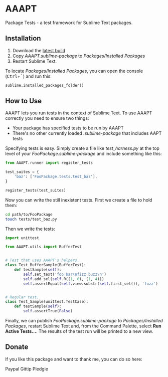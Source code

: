 AAAPT
=====

Package Tests - a test framework for Sublime Text packages.


Installation
------------

1. Download the [latest build](https://bitbucket.org/guillermooo/aaapt/downloads/AAAPT.sublime-package)
2. Copy *AAAPT.sublime-package* to *Packages/Installed Packages*
3. Restart Sublime Text.

To locate *Packages/Installed Packages*, you can open the console (<kbd>Ctrl</kbd>+<kbd>`</kbd>) and run this:

```python
sublime.installed_packages_folder()
```


How to Use
----------

AAAPT lets you run tests in the context of Sublime Text. To use AAAPT correctly you need to ensure
two things:

* Your package has specified tests to be run by AAAPT
* There's no other currently loaded *.sublime-package* that includes AAPT tests

Specifying tests is easy. Simply create a file like *test_harness.py* at the top level of your
*FooPackage.sublime-package* and include something like this:

```python
from AAAPT.runner import register_tests

test_suites = {
	'baz': ['FooPackage.tests.test_baz'],
}

register_tests(test_suites)
``` 

Now you can write the still inexistent tests. First we create a file to hold them:

```bash
cd path/to/FooPackage
touch tests/test_baz.py
```

Then we write the tests:

```python
import unittest

from AAAPT.utils import BufferTest


# Test that uses AAAPT's helpers.
class Test_BufferSample(BufferTest):
    def testSample(self):
    	self.set_text('foo bar\nfizz buzz\n')
    	self.add_sel(self.R((1, 0), (1, 4)))	
        self.assertEqual(self.view.substr(self.first_sel()), 'fuzz')


# Regular test.
class Test_Sample(unittest.TestCase):
    def testSample(self):
        self.assertTrue(False)
```

Finally, we can publish *FooPackage.sublime-package* to *Packages/Installed Packages*, restart
Sublime Text and, from the Command Palette, select **Run Active Tests...**. The results of the
test run will be printed to a new view.


Donate
------

If you like this package and want to thank me, you can do so here:

Paypal
Gittip
Pledgie
